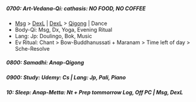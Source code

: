 ##### 0700: Art-Vedana-Qi: cathasis: NO FOOD, NO COFFEE
+  [Msg](https://github.com/ThanhNguyen24590/Body/blob/main/00.Exc_Msg.md) > [DexL](https://github.com/ThanhNguyen24590/Body/blob/main/1.1.Exc_DexL.md) | [DexL](https://github.com/ThanhNguyen24590/Body/blob/main/1.2.Exc_Dex.md) > [Qigong](https://github.com/ThanhNguyen24590/Body/blob/main/2.1.Exc_Qi_5-Animalls.md) | Dance
+ Body-Qi: Msg, Dx, Yoga, Evening Ritual
+ Lang: Jp: Doulingo, Bok, Music
+ Ev Ritual: Chant > Bow-Buddhanussati + Maranam > Time left of day > Sche-Resolve
##### 0800: Samadhi: Anap-Qigong
##### 0900: Study: Udemy: Cs | Lang: Jp, Pali, Piano
##### 10: Sleep: Anap-Metta: Nt + Prep tommorrow Log, Off PC | Msg, DexL
